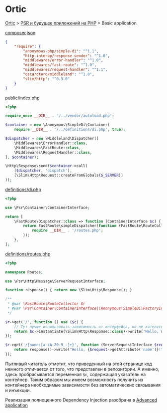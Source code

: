 # Ortic

[Ortic](../../README.md) > [PSR и будущее приложений на PHP](../README.md) > Basic application

[composer.json](composer.json)

```json
{
    "require": {
        "anonymous-php/simple-di": "^1.1",
        "http-interop/response-sender": "^1.0",
        "middlewares/error-handler": "^1.0",
        "middlewares/fast-route": "^1.0",
        "middlewares/request-handler": "^1.1",
        "oscarotero/middleland": "^1.0",
        "slim/http": "^0.3.0"
    }
}
```

[public/index.php](public/index.php)

```php
<?php

require_once __DIR__ . '/../vendor/autoload.php';

$container = new \Anonymous\SimpleDi\Container(
    require __DIR__ . '/../definitions/di.php', true);

$dispatcher = new \Middleland\Dispatcher([
    \Middlewares\ErrorHandler::class,
    \Middlewares\FastRoute::class,
    \Middlewares\RequestHandler::class,
], $container);

\Http\Response\send($container->call(
    [$dispatcher, 'dispatch'],
    [\Slim\Http\Request::createFromGlobals($_SERVER)]
));
```

[definitions/di.php](definitions/di.php)

```php
<?php

use \Psr\Container\ContainerInterface;

return [
    \FastRoute\Dispatcher::class => function (ContainerInterface $c) {
        return FastRoute\simpleDispatcher(function (FastRoute\RouteCollector $r) use ($c) {
            require __DIR__ . '/routes.php';
        });
    },
];
```

[definitions/routes.php](definitions/routes.php)

```php
<?php

namespace Routes;

use \Psr\Http\Message\ServerRequestInterface;

function response() { return new \Slim\Http\Response(); }

/**
 * @var \FastRoute\RouteCollector $r
 * @var \Psr\Container\ContainerInterface|\Anonymous\SimpleDi\FactoryInterface $c
 */

$r->get('/', function () use ($c) {
    // Тут лучше использовать зависимость от интерфейса, но не хотелось усложнять этот пример
    return $c->instantiate(\Slim\Http\Response::class)->write('Hello, World!');
});

$r->get('/{name:[a-zA-Z0-9_-]+}', function (ServerRequestInterface $request) {
    return response()->write("Hello, {$request->getAttribute('name')}!");
});
```

Пытливый читатель отметит, что приведенный на этой странице код немного отличается от того, что представлен 
в репозитории. А именно, здесь пробрасывается переменная `$c`, содержащая указатель на контейнер. Таким образом мы имеем 
возможность получить из контейнера необходимые зависимости без автоматических связывания и инъекции.

Реализация полноценного Dependency Injection разобрана в [Advanced application](../advanced/README.md)